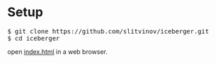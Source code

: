 <h1>Setup</h1>

<pre>
$ git clone https://github.com/slitvinov/iceberger.git
$ cd iceberger
</pre>

open [index.html](index.html) in a web browser.
